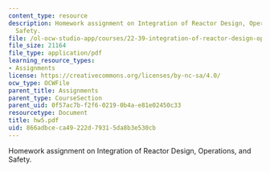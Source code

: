 ```yaml
---
content_type: resource
description: Homework assignment on Integration of Reactor Design, Operations, and
  Safety.
file: /ol-ocw-studio-app/courses/22-39-integration-of-reactor-design-operations-and-safety-fall-2006/866adbceca49222d79315da8b3e530cb_hw5.pdf
file_size: 21164
file_type: application/pdf
learning_resource_types:
- Assignments
license: https://creativecommons.org/licenses/by-nc-sa/4.0/
ocw_type: OCWFile
parent_title: Assignments
parent_type: CourseSection
parent_uid: 0f57ac7b-f2f6-0219-0b4a-e81e02450c33
resourcetype: Document
title: hw5.pdf
uid: 866adbce-ca49-222d-7931-5da8b3e530cb
---
```

Homework assignment on Integration of Reactor Design, Operations, and Safety.